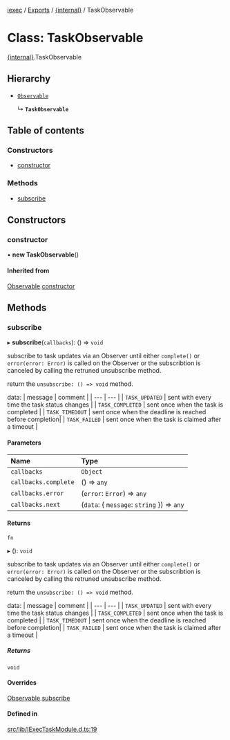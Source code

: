 [iexec](../README.md) / [Exports](../modules.md) / [{internal}](../modules/internal_.md) / TaskObservable

# Class: TaskObservable

[{internal}](../modules/internal_.md).TaskObservable

## Hierarchy

- [`Observable`](internal_.Observable.md)

  ↳ **`TaskObservable`**

## Table of contents

### Constructors

- [constructor](internal_.TaskObservable.md#constructor)

### Methods

- [subscribe](internal_.TaskObservable.md#subscribe)

## Constructors

### constructor

• **new TaskObservable**()

#### Inherited from

[Observable](internal_.Observable.md).[constructor](internal_.Observable.md#constructor)

## Methods

### subscribe

▸ **subscribe**(`callbacks`): () => `void`

subscribe to task updates via an Observer until either `complete()` or `error(error: Error)` is called on the Observer or the subscribtion is canceled by calling the retruned unsubscribe method.

return the `unsubscribe: () => void` method.

data:
| message | comment |
| --- | --- |
| `TASK_UPDATED` | sent with every time the task status changes |
| `TASK_COMPLETED` | sent once when the task is completed |
| `TASK_TIMEDOUT` | sent once when the deadline is reached before completion|
| `TASK_FAILED` | sent once when the task is claimed after a timeout |

#### Parameters

| Name | Type |
| :------ | :------ |
| `callbacks` | `Object` |
| `callbacks.complete` | () => `any` |
| `callbacks.error` | (`error`: `Error`) => `any` |
| `callbacks.next` | (`data`: { `message`: `string`  }) => `any` |

#### Returns

`fn`

▸ (): `void`

subscribe to task updates via an Observer until either `complete()` or `error(error: Error)` is called on the Observer or the subscribtion is canceled by calling the retruned unsubscribe method.

return the `unsubscribe: () => void` method.

data:
| message | comment |
| --- | --- |
| `TASK_UPDATED` | sent with every time the task status changes |
| `TASK_COMPLETED` | sent once when the task is completed |
| `TASK_TIMEDOUT` | sent once when the deadline is reached before completion|
| `TASK_FAILED` | sent once when the task is claimed after a timeout |

##### Returns

`void`

#### Overrides

[Observable](internal_.Observable.md).[subscribe](internal_.Observable.md#subscribe)

#### Defined in

[src/lib/IExecTaskModule.d.ts:19](https://github.com/iExecBlockchainComputing/iexec-sdk/blob/73dc692/src/lib/IExecTaskModule.d.ts#L19)
